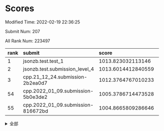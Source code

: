 # Scores

Modified Time: 2022-02-19 22:36:25

Submit Num: 207

All Rank Num: 223497

| rank |               submit               |       score        |       sigma        | pk_num |
| :--- | :--------------------------------- | :----------------- | :----------------- | :----- |
| 1    | jsonzb.test.test_1                 | 1013.823032113146  | 0.8166341038753294 | 4317   |
| 2    | jsonzb.test.submission_level_4     | 1013.6014412840559 | 0.7986261849019933 | 4313   |
| 3    | cpp.21_12_24.submission-2b2ea0d7   | 1012.3764767010233 | 0.7944636133795338 | 4318   |
| 54   | cpp.2022_01_09.submission-5b0e3de2 | 1005.3786714473528 | 0.719799063780423  | 4317   |
| 55   | cpp.2022_01_09.submission-816672bd | 1004.8665809286646 | 0.7313504796374131 | 4317   |


<details>
<summary>全部</summary>

| rank |                 submit                 |       score        |       sigma        | pk_num |
| :--- | :------------------------------------- | :----------------- | :----------------- | :----- |
| 1    | jsonzb.test.test_1                     | 1013.823032113146  | 0.8166341038753294 | 4317   |
| 2    | jsonzb.test.submission_level_4         | 1013.6014412840559 | 0.7986261849019933 | 4313   |
| 3    | cpp.21_12_24.submission-2b2ea0d7       | 1012.3764767010233 | 0.7944636133795338 | 4318   |
| 4    | gobigger.level_3.submission_level_3_12 | 1012.1594197744618 | 0.791120891914973  | 4318   |
| 5    | gobigger.level_3.submission_level_3_44 | 1011.6885333131561 | 0.7726756911367866 | 4321   |
| 6    | gobigger.level_3.submission_level_3_25 | 1011.4431353808299 | 0.7701521769267471 | 4320   |
| 7    | gobigger.level_3.submission_level_3_37 | 1011.3551723131172 | 0.7571766625937819 | 4316   |
| 8    | gobigger.level_3.submission_level_3_32 | 1011.2353066548691 | 0.7722950120399217 | 4319   |
| 9    | gobigger.level_3.submission_level_3_1  | 1011.0641995469509 | 0.761388765752965  | 4319   |
| 10   | gobigger.level_3.submission_level_3_38 | 1011.0551575415075 | 0.7696034736654143 | 4318   |
| 11   | gobigger.level_3.submission_level_3_5  | 1010.9603884585899 | 0.7623352525488385 | 4321   |
| 12   | gobigger.level_3.submission_level_3_11 | 1010.9229739071219 | 0.764944784414189  | 4317   |
| 13   | gobigger.level_3.submission_level_3_4  | 1010.8515937706824 | 0.7733879646466698 | 4319   |
| 14   | gobigger.level_3.submission_level_3_23 | 1010.8179542985762 | 0.7759338104304794 | 4320   |
| 15   | gobigger.level_3.submission_level_3_27 | 1010.8106756431625 | 0.7832841110188299 | 4320   |
| 16   | gobigger.level_3.submission_level_3_48 | 1010.7597215798065 | 0.7613040566884178 | 4315   |
| 17   | gobigger.level_3.submission_level_3_47 | 1010.7037824684326 | 0.7641289237046429 | 4321   |
| 18   | gobigger.level_3.submission_level_3_33 | 1010.6714954355707 | 0.7723792915600218 | 4311   |
| 19   | gobigger.level_3.submission_level_3_2  | 1010.5263448862955 | 0.7560336007673674 | 4317   |
| 20   | gobigger.level_3.submission_level_3_35 | 1010.4878821526122 | 0.7897855302984024 | 4327   |
| 21   | gobigger.level_3.submission_level_3_39 | 1010.4249283945884 | 0.7865708110243549 | 4323   |
| 22   | gobigger.level_3.submission_level_3_10 | 1010.4061122519048 | 0.7321455815150812 | 4322   |
| 23   | gobigger.level_3.submission_level_3_15 | 1010.3956076389616 | 0.7771888884705538 | 4323   |
| 24   | gobigger.level_3.submission_level_3_22 | 1010.3597636159806 | 0.7543674038225303 | 4324   |
| 25   | gobigger.level_3.submission_level_3_19 | 1010.321542639903  | 0.782964444809986  | 4312   |
| 26   | gobigger.level_3.submission_level_3_6  | 1010.269949910313  | 0.7473664073405187 | 4322   |
| 27   | gobigger.level_3.submission_level_3_7  | 1010.2478152138477 | 0.7713957783889362 | 4316   |
| 28   | gobigger.level_3.submission_level_3_36 | 1010.247066208562  | 0.7745309493113656 | 4325   |
| 29   | gobigger.level_3.submission_level_3_30 | 1010.1826867534984 | 0.7733569247566647 | 4322   |
| 30   | gobigger.level_3.submission_level_3_8  | 1010.1043969716961 | 0.7803685523706134 | 4320   |
| 31   | gobigger.level_3.submission_level_3_34 | 1009.99808208983   | 0.7758764323860422 | 4320   |
| 32   | gobigger.level_3.submission_level_3_31 | 1009.91024304956   | 0.7861071166435135 | 4317   |
| 33   | gobigger.level_3.submission_level_3_13 | 1009.9075323716053 | 0.7691004769180833 | 4317   |
| 34   | gobigger.level_3.submission_level_3_16 | 1009.8456853386311 | 0.7769742354374042 | 4315   |
| 35   | gobigger.level_3.submission_level_3_42 | 1009.6848729250373 | 0.745770238621043  | 4318   |
| 36   | gobigger.level_3.submission_level_3_18 | 1009.6717981341347 | 0.7644141400796334 | 4318   |
| 37   | gobigger.level_3.submission_level_3_21 | 1009.6470751451054 | 0.7517233185028636 | 4320   |
| 38   | gobigger.level_3.submission_level_3_40 | 1009.5370844179499 | 0.7559291499946044 | 4324   |
| 39   | gobigger.level_3.submission_level_3_20 | 1009.4987378064834 | 0.7538144617698573 | 4319   |
| 40   | gobigger.level_3.submission_level_3_45 | 1009.3427406798647 | 0.7554355818453289 | 4321   |
| 41   | gobigger.level_3.submission_level_3_24 | 1009.3117617309006 | 0.7637746584085982 | 4315   |
| 42   | gobigger.level_3.submission_level_3_41 | 1009.2308019533288 | 0.7712858911382248 | 4316   |
| 43   | gobigger.level_3.submission_level_3_28 | 1009.1782234352262 | 0.7540335834287304 | 4314   |
| 44   | gobigger.level_3.submission_level_3_9  | 1008.9984903426554 | 0.7475338605801213 | 4318   |
| 45   | gobigger.level_3.submission_level_3_26 | 1008.9395859366505 | 0.7483484976547659 | 4319   |
| 46   | gobigger.level_3.submission_level_3_0  | 1008.9312865302378 | 0.760762467706353  | 4319   |
| 47   | gobigger.level_3.submission_level_3_46 | 1008.7744599596538 | 0.7699111431544688 | 4319   |
| 48   | gobigger.level_3.submission_level_3_3  | 1008.7295455583609 | 0.7386662149631964 | 4320   |
| 49   | gobigger.level_3.submission_level_3_14 | 1008.652944420812  | 0.7411984519245665 | 4321   |
| 50   | gobigger.level_3.submission_level_3_29 | 1008.5682679304801 | 0.7570044169548125 | 4321   |
| 51   | gobigger.level_3.submission_level_3_49 | 1008.3476032460994 | 0.7449995153249074 | 4316   |
| 52   | gobigger.level_3.submission_level_3_43 | 1007.7493689042971 | 0.7427838967549004 | 4314   |
| 53   | gobigger.level_3.submission_level_3_17 | 1007.7233070078122 | 0.7444611135413497 | 4318   |
| 54   | cpp.2022_01_09.submission-5b0e3de2     | 1005.3786714473528 | 0.719799063780423  | 4317   |
| 55   | cpp.2022_01_09.submission-816672bd     | 1004.8665809286646 | 0.7313504796374131 | 4317   |
| 56   | gobigger.level_1.submission_level_1_29 | 1004.8073533270829 | 0.7336641714017634 | 4320   |
| 57   | gobigger.level_1.submission_level_1_23 | 1004.7591915717005 | 0.7361486981406019 | 4315   |
| 58   | gobigger.level_1.submission_level_1_36 | 1004.675508621022  | 0.7237992212422225 | 4319   |
| 59   | gobigger.level_1.submission_level_1_13 | 1004.6053693386579 | 0.7251158066832512 | 4317   |
| 60   | gobigger.level_1.submission_level_1_9  | 1004.4865542234663 | 0.7147162954880238 | 4321   |
| 61   | gobigger.level_1.submission_level_1_22 | 1004.4566098502929 | 0.7220963561932315 | 4313   |
| 62   | gobigger.level_1.submission_level_1_7  | 1004.283774176664  | 0.7163723507735646 | 4321   |
| 63   | gobigger.level_1.submission_level_1_21 | 1004.1844944335643 | 0.7258470999738756 | 4317   |
| 64   | gobigger.level_1.submission_level_1_37 | 1003.9930152750079 | 0.7150413930668608 | 4322   |
| 65   | gobigger.level_1.submission_level_1_25 | 1003.9755931240916 | 0.7190266537699991 | 4316   |
| 66   | gobigger.level_1.submission_level_1_39 | 1003.9211993421518 | 0.7118301965413764 | 4317   |
| 67   | gobigger.level_1.submission_level_1_34 | 1003.8914401783851 | 0.7232587396070624 | 4314   |
| 68   | gobigger.level_1.submission_level_1_47 | 1003.8865924622918 | 0.7135924816867576 | 4317   |
| 69   | gobigger.level_1.submission_level_1_33 | 1003.8727077549291 | 0.714831991575156  | 4319   |
| 70   | gobigger.level_1.submission_level_1_8  | 1003.8265514530357 | 0.704234939266267  | 4316   |
| 71   | gobigger.level_1.submission_level_1_43 | 1003.8238317252716 | 0.7062430880442825 | 4319   |
| 72   | gobigger.level_1.submission_level_1_32 | 1003.7288834316537 | 0.7166698340132137 | 4316   |
| 73   | gobigger.level_1.submission_level_1_38 | 1003.6848079589971 | 0.7154031574740004 | 4317   |
| 74   | gobigger.level_1.submission_level_1_40 | 1003.6565430471971 | 0.7135265530993823 | 4319   |
| 75   | gobigger.level_1.submission_level_1_15 | 1003.5857644546383 | 0.7207939498611982 | 4320   |
| 76   | gobigger.level_1.submission_level_1_30 | 1003.5309209257789 | 0.7159560279987311 | 4321   |
| 77   | gobigger.level_1.submission_level_1_35 | 1003.3936080714096 | 0.7195943618971843 | 4322   |
| 78   | gobigger.level_1.submission_level_1_6  | 1003.3894391888526 | 0.7131439150595843 | 4319   |
| 79   | gobigger.level_1.submission_level_1_28 | 1003.2708133548376 | 0.7144386532392311 | 4321   |
| 80   | gobigger.level_1.submission_level_1_45 | 1003.2308041865281 | 0.7142179583234737 | 4319   |
| 81   | gobigger.level_1.submission_level_1_27 | 1003.2025540633381 | 0.7182753336831089 | 4316   |
| 82   | gobigger.level_1.submission_level_1_14 | 1003.1591954797188 | 0.723833731527144  | 4316   |
| 83   | gobigger.level_1.submission_level_1_44 | 1003.1362980505556 | 0.7196795988632365 | 4315   |
| 84   | gobigger.level_1.submission_level_1_24 | 1003.077855046939  | 0.7016122719754198 | 4320   |
| 85   | gobigger.level_1.submission_level_1_19 | 1003.0724550704678 | 0.72241153938449   | 4320   |
| 86   | gobigger.level_1.submission_level_1_17 | 1002.9472854826953 | 0.7059044763558032 | 4319   |
| 87   | gobigger.level_1.submission_level_1_42 | 1002.873705074524  | 0.723443842734474  | 4318   |
| 88   | gobigger.level_1.submission_level_1_2  | 1002.8137467789196 | 0.7101683467328624 | 4318   |
| 89   | gobigger.level_1.submission_level_1_31 | 1002.7812695235086 | 0.7128012768515538 | 4317   |
| 90   | gobigger.level_1.submission_level_1_12 | 1002.7748068109004 | 0.7195514304608006 | 4320   |
| 91   | gobigger.level_1.submission_level_1_16 | 1002.737316218756  | 0.7186038585865785 | 4316   |
| 92   | gobigger.level_1.submission_level_1_48 | 1002.6826614824197 | 0.7177847382685096 | 4320   |
| 93   | gobigger.level_1.submission_level_1_26 | 1002.6742245681727 | 0.7131965320879954 | 4319   |
| 94   | gobigger.level_1.submission_level_1_1  | 1002.6194279863655 | 0.7182951588279017 | 4315   |
| 95   | gobigger.level_1.submission_level_1_49 | 1002.5398416813256 | 0.7147332311885691 | 4321   |
| 96   | gobigger.level_1.submission_level_1_5  | 1002.4524021826561 | 0.7210382397892041 | 4320   |
| 97   | gobigger.level_1.submission_level_1_18 | 1002.4413755005762 | 0.709737077653053  | 4320   |
| 98   | gobigger.level_1.submission_level_1_0  | 1002.3494034021877 | 0.7176609137781214 | 4314   |
| 99   | gobigger.level_1.submission_level_1_10 | 1002.3249863633738 | 0.7091752352680604 | 4319   |
| 100  | gobigger.level_1.submission_level_1_41 | 1002.3029379786499 | 0.7120330179807505 | 4319   |
| 101  | gobigger.level_1.submission_level_1_11 | 1002.2709834557464 | 0.7165556071265755 | 4321   |
| 102  | gobigger.level_1.submission_level_1_20 | 1002.1340389030565 | 0.7146066404856493 | 4318   |
| 103  | gobigger.level_1.submission_level_1_46 | 1001.8402792808903 | 0.7166462340020225 | 4320   |
| 104  | gobigger.level_1.submission_level_1_3  | 1001.782971432886  | 0.7112217210370363 | 4324   |
| 105  | gobigger.level_1.submission_level_1_4  | 1001.4504845536125 | 0.7131652416019049 | 4321   |
| 106  | gobigger.random.submission_random_21   | 997.4601772185978  | 0.7009169273094408 | 4322   |
| 107  | gobigger.random.submission_random_42   | 997.288024573925   | 0.7156895366628159 | 4321   |
| 108  | gobigger.random.submission_random_23   | 997.1052148712846  | 0.7061382857617235 | 4321   |
| 109  | gobigger.random.submission_random_37   | 997.0680157059428  | 0.7151116252994338 | 4317   |
| 110  | gobigger.random.submission_random_32   | 996.8331893174457  | 0.7088185166804125 | 4321   |
| 111  | gobigger.random.submission_random_44   | 996.8203024067675  | 0.7116089616125391 | 4321   |
| 112  | gobigger.random.submission_random_3    | 996.7946295653911  | 0.6987233142920745 | 4317   |
| 113  | gobigger.random.submission_random_35   | 996.7651404413068  | 0.7016568299580394 | 4321   |
| 114  | gobigger.random.submission_random_24   | 996.7233663478163  | 0.7070688646457309 | 4322   |
| 115  | gobigger.random.submission_random_29   | 996.7222103341265  | 0.7138574225363866 | 4323   |
| 116  | gobigger.random.submission_random_6    | 996.6447587379653  | 0.7109139243573565 | 4320   |
| 117  | gobigger.random.submission_random_17   | 996.6071988564343  | 0.709130173667737  | 4318   |
| 118  | gobigger.random.submission_random_28   | 996.581054312142   | 0.7069740205993619 | 4323   |
| 119  | gobigger.random.submission_random_36   | 996.4899783258395  | 0.7165377955526342 | 4322   |
| 120  | gobigger.random.submission_random_4    | 996.484779921792   | 0.7008769551120125 | 4317   |
| 121  | gobigger.random.submission_random_47   | 996.3554832101279  | 0.7273726626873828 | 4317   |
| 122  | gobigger.random.submission_random_43   | 996.2700012448352  | 0.7179296131922879 | 4316   |
| 123  | gobigger.random.submission_random_34   | 996.2456052582701  | 0.6934007053159635 | 4317   |
| 124  | gobigger.random.submission_random_40   | 996.1461647966705  | 0.6998584105843053 | 4320   |
| 125  | gobigger.random.submission_random_8    | 996.0792965075175  | 0.7042943548081974 | 4322   |
| 126  | gobigger.random.submission_random_2    | 995.997368632445   | 0.7081921963740637 | 4319   |
| 127  | gobigger.random.submission_random_27   | 995.9926769738336  | 0.7188301617537581 | 4321   |
| 128  | gobigger.random.submission_random_12   | 995.9816816456752  | 0.7239786929012755 | 4319   |
| 129  | gobigger.random.submission_random_7    | 995.9299648898794  | 0.7141569323983117 | 4320   |
| 130  | gobigger.random.submission_random_5    | 995.9136451038804  | 0.7140180846703877 | 4318   |
| 131  | gobigger.random.submission_random_14   | 995.899194130169   | 0.7100477252431113 | 4319   |
| 132  | gobigger.random.submission_random_49   | 995.8820705454096  | 0.7248536751353188 | 4322   |
| 133  | gobigger.random.submission_random_31   | 995.8329582879794  | 0.7110245069193575 | 4317   |
| 134  | gobigger.random.submission_random_38   | 995.762966290644   | 0.7008712836175724 | 4316   |
| 135  | gobigger.random.submission_random_10   | 995.737650430554   | 0.715077243658373  | 4321   |
| 136  | gobigger.random.submission_random_46   | 995.7158446224962  | 0.723059690422873  | 4318   |
| 137  | gobigger.random.submission_random_13   | 995.7139395455092  | 0.723900384404416  | 4319   |
| 138  | gobigger.random.submission_random_48   | 995.6815271234169  | 0.7183419103154559 | 4318   |
| 139  | gobigger.random.submission_random_30   | 995.540205619981   | 0.7278327236771103 | 4322   |
| 140  | gobigger.random.submission_random_33   | 995.5221892143446  | 0.7327317463785268 | 4319   |
| 141  | gobigger.random.submission_random_45   | 995.5094209158159  | 0.722828381156278  | 4319   |
| 142  | gobigger.random.submission_random_1    | 995.5034349159266  | 0.7187921314882942 | 4317   |
| 143  | gobigger.random.submission_random_20   | 995.4583845856403  | 0.7141400586139519 | 4320   |
| 144  | gobigger.random.submission_random_22   | 995.3803785136181  | 0.7111763936951566 | 4318   |
| 145  | gobigger.random.submission_random_39   | 995.3783937246652  | 0.7094807573028933 | 4317   |
| 146  | gobigger.random.submission_random_25   | 995.3546379189892  | 0.7346833201182212 | 4323   |
| 147  | gobigger.random.submission_random_18   | 995.2783214779622  | 0.7146942501171105 | 4323   |
| 148  | gobigger.random.submission_random_41   | 995.163128272016   | 0.7122093759956656 | 4320   |
| 149  | gobigger.random.submission_random_16   | 994.9647553502065  | 0.7287612769494783 | 4317   |
| 150  | gobigger.random.submission_random_19   | 994.8710536647842  | 0.7251218913790596 | 4320   |
| 151  | gobigger.random.submission_random_11   | 994.7473504642828  | 0.7104551567242163 | 4322   |
| 152  | gobigger.random.submission_random_9    | 994.6053136625009  | 0.7165390075302966 | 4313   |
| 153  | gobigger.level_2.submission_level_2_28 | 994.5748281683713  | 0.7200863362121146 | 4321   |
| 154  | gobigger.random.submission_random_26   | 994.3613609234759  | 0.7303621489532246 | 4320   |
| 155  | gobigger.random.submission_random_15   | 994.2483453655727  | 0.7087427445855322 | 4319   |
| 156  | gobigger.random.submission_random_0    | 994.2319612656886  | 0.7235907515233198 | 4319   |
| 157  | gobigger.level_2.submission_level_2_31 | 993.6906046368496  | 0.7308059886361739 | 4315   |
| 158  | gobigger.level_2.submission_level_2_40 | 993.6872681672919  | 0.7332422063397868 | 4316   |
| 159  | gobigger.level_2.submission_level_2_37 | 993.6006042669003  | 0.7436954571925943 | 4318   |
| 160  | gobigger.level_2.submission_level_2_20 | 993.4203618213452  | 0.7481519052171187 | 4321   |
| 161  | gobigger.level_2.submission_level_2_30 | 993.4036501234928  | 0.7229989112391763 | 4316   |
| 162  | gobigger.level_2.submission_level_2_8  | 993.356872171917   | 0.7297398794291988 | 4323   |
| 163  | gobigger.level_2.submission_level_2_23 | 993.3205379468071  | 0.7331168692203298 | 4317   |
| 164  | gobigger.level_2.submission_level_2_13 | 993.0880324551531  | 0.7381779332210447 | 4316   |
| 165  | gobigger.level_2.submission_level_2_17 | 992.8921091811175  | 0.7331491491581476 | 4322   |
| 166  | gobigger.level_2.submission_level_2_3  | 992.8112756028399  | 0.736016543231145  | 4324   |
| 167  | gobigger.level_2.submission_level_2_47 | 992.7476282772682  | 0.7557377850782844 | 4317   |
| 168  | gobigger.level_2.submission_level_2_7  | 992.5753830087089  | 0.7481899205622856 | 4319   |
| 169  | gobigger.level_2.submission_level_2_24 | 992.5205987332989  | 0.7403683267871236 | 4320   |
| 170  | gobigger.level_2.submission_level_2_43 | 992.413606542311   | 0.7437422621474991 | 4317   |
| 171  | gobigger.level_2.submission_level_2_2  | 992.363755166929   | 0.7430045934134982 | 4320   |
| 172  | gobigger.level_2.submission_level_2_12 | 992.3141728891526  | 0.7404513005841356 | 4321   |
| 173  | gobigger.level_2.submission_level_2_29 | 992.2592388710228  | 0.7445692434829484 | 4316   |
| 174  | gobigger.level_2.submission_level_2_19 | 992.1385300397917  | 0.7560406697907888 | 4323   |
| 175  | gobigger.level_2.submission_level_2_22 | 992.1283572026235  | 0.7784327010888206 | 4322   |
| 176  | gobigger.level_2.submission_level_2_36 | 992.0973133062942  | 0.7617551073009076 | 4321   |
| 177  | gobigger.level_2.submission_level_2_49 | 992.0958842337319  | 0.7445097531707964 | 4319   |
| 178  | gobigger.level_2.submission_level_2_11 | 992.0773098284828  | 0.7426961090148596 | 4318   |
| 179  | gobigger.level_2.submission_level_2_39 | 992.0616486331551  | 0.7349033069934229 | 4315   |
| 180  | gobigger.level_2.submission_level_2_15 | 992.035126634453   | 0.7499888642549843 | 4322   |
| 181  | gobigger.level_2.submission_level_2_41 | 992.0076241034444  | 0.7354813333232056 | 4320   |
| 182  | gobigger.level_2.submission_level_2_44 | 991.9632489731315  | 0.7489171910281335 | 4312   |
| 183  | gobigger.level_2.submission_level_2_9  | 991.9513953153365  | 0.7527727090889356 | 4317   |
| 184  | gobigger.level_2.submission_level_2_42 | 991.8171563128267  | 0.7665510742833911 | 4312   |
| 185  | gobigger.level_2.submission_level_2_10 | 991.8131432348213  | 0.7569075980797899 | 4318   |
| 186  | gobigger.level_2.submission_level_2_26 | 991.785584691427   | 0.7520247184301244 | 4319   |
| 187  | gobigger.level_2.submission_level_2_34 | 991.7827251237186  | 0.7385726719074857 | 4320   |
| 188  | gobigger.level_2.submission_level_2_25 | 991.7305835325996  | 0.7543155080450207 | 4321   |
| 189  | gobigger.level_2.submission_level_2_18 | 991.6185068729452  | 0.7708325423674232 | 4319   |
| 190  | gobigger.level_2.submission_level_2_16 | 991.5996841938248  | 0.7492399715757166 | 4318   |
| 191  | gobigger.level_2.submission_level_2_33 | 991.4355724717482  | 0.7604036361213875 | 4321   |
| 192  | gobigger.level_2.submission_level_2_38 | 991.3882877197883  | 0.7484168769914842 | 4315   |
| 193  | gobigger.level_2.submission_level_2_21 | 991.3695479558145  | 0.7566876650299026 | 4320   |
| 194  | gobigger.level_2.submission_level_2_0  | 991.2528575111157  | 0.7530895518402524 | 4317   |
| 195  | gobigger.level_2.submission_level_2_6  | 991.2403335511995  | 0.7517871047355225 | 4318   |
| 196  | gobigger.level_2.submission_level_2_4  | 991.197780474994   | 0.7535275807490537 | 4320   |
| 197  | gobigger.level_2.submission_level_2_5  | 991.0148717248044  | 0.7615573115513736 | 4323   |
| 198  | gobigger.level_2.submission_level_2_35 | 990.980133413084   | 0.7545027838006685 | 4318   |
| 199  | gobigger.level_2.submission_level_2_1  | 990.9696539160612  | 0.7575823726898046 | 4318   |
| 200  | gobigger.level_2.submission_level_2_48 | 990.9222851033983  | 0.769158268322372  | 4318   |
| 201  | gobigger.level_2.submission_level_2_27 | 990.884348790546   | 0.7490453048863476 | 4320   |
| 202  | gobigger.level_2.submission_level_2_14 | 990.7455278011926  | 0.7412728766785303 | 4317   |
| 203  | gobigger.level_2.submission_level_2_46 | 990.706556576083   | 0.7535376839901942 | 4319   |
| 204  | gobigger.level_2.submission_level_2_32 | 990.6184539266803  | 0.7558420450270638 | 4319   |
| 205  | gobigger.level_2.submission_level_2_45 | 989.893453475168   | 0.7837136727256648 | 4314   |
| 206  | gobigger.none.submission_none_1        | 978.1597652276121  | 1.2495720302888464 | 4320   |
| 207  | gobigger.none.submission_none_0        | 976.8325430696428  | 1.368700207296803  | 4314   |

</details>